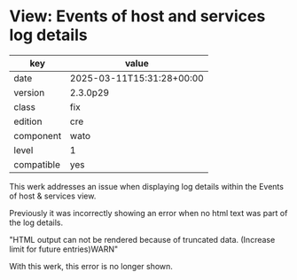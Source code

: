[//]: # (werk v2)
# View: Events of host and services log details

key        | value
---------- | ---
date       | 2025-03-11T15:31:28+00:00
version    | 2.3.0p29
class      | fix
edition    | cre
component  | wato
level      | 1
compatible | yes

This werk addresses an issue when displaying log details
within the Events of host & services view.

Previously it was incorrectly showing an error when no
html text was part of the log details.

"HTML output can not be rendered because of truncated
data. (Increase limit for future entries)WARN"

With this werk, this error is no longer shown.



